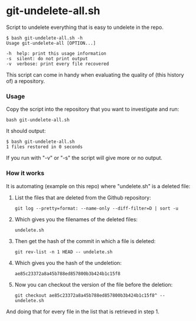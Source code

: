 # git-undelete-all.sh

Script to undelete everything that is easy to undelete in the repo.

    $ bash git-undelete-all.sh -h
    Usage git-undelete-all [OPTION...]

    -h  help: print this usage information
    -s  silent: do not print output
    -v  verbose: print every file recovered
    
This script can come in handy when evaluating the quality of (this history of) a repository.

### Usage

Copy the script into the repository that you want to investigate and run:

    bash git-undelete-all.sh

It should output:

    $ bash git-undelete-all.sh 
    1 files restored in 0 seconds

If you run with "-v" or "-s" the script will give more or no output.

### How it works

It is automating (example on this repo) where "undelete.sh" is a deleted file:

1) List the files that are deleted from the Github repository:

      `git log --pretty=format: --name-only --diff-filter=D | sort -u`

2) Which gives you the filenames of the deleted files:

      `undelete.sh`

3) Then get the hash of the commit in which a file is deleted:

      `git rev-list -n 1 HEAD -- undelete.sh`

4) Which gives you the hash of the undeletion:

      `ae85c23372a8a45b788ed857800b3b424b1c15f8`

5) Now you can checkout the version of the file before the deletion:

      `git checkout ae85c23372a8a45b788ed857800b3b424b1c15f8^ -- undelete.sh`

And doing that for every file in the list that is retrieved in step 1.

